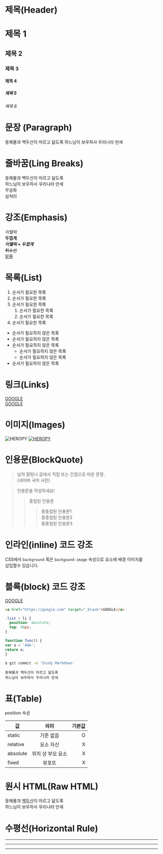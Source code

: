 # 제목(Header)

# 제목 1
## 제목 2
### 제목 3
#### 제목 4
##### 제목 5
###### 제목 6

# 문장 (Paragraph)

동해물과 백두산이 마르고 닮도록
하느님이 보우하사 우리나라 만세

# 줄바꿈(Ling Breaks)

동해물과 백두산이 마르고 닮도록  
하느님이 보우하사 우리나라 만세  
무궁화<br/>
삼처리

# 강조(Emphasis)

_이텔릭_  
**두껍게**  
**_이텔릭 + 두껍게_**  
~~취소선~~  
<u>밑줄</u>  

# 목록(List)

1. 순서가 필요한 목록
1. 순서가 필요한 목록
1. 순서가 필요한 목록
    1. 순서가 필요한 목록
    1. 순서가 필요한 목록
1. 순서가 필요한 목록


- 순서가 필요하지 않은 목록
- 순서가 필요하지 않은 목록
- 순서가 필요하지 않은 목록
    - 순서가 필요하지 않은 목록
    - 순서가 필요하지 않은 목록
- 순서가 필요하지 않은 목록


# 링크(Links)

<a  href="https://google.com" title="google로 이동">GOOGLE</a>  
[GOOGLE](https://google.com "google로 이동")


# 이미지(Images)

![HEROPY](https://heropy.blog/css/images/logo.png)
[![HEROPY](https://heropy.blog/css/images/logo.png)](https://heropy.blog/)


# 인용문(BlockQuote)

> 남의 말링나 글에서 직접 또는 간접으로 따온 문장.  
> (네이버 국어 사전)

> 인용문을 작성하세요!
>> 중첩된 인용문
>>> 중중첩된 인용문1  
>>> 중중첩된 인용문2  
>>> 중중첩된 인용문3


# 인라인(inline) 코드 강조

CSS에서 `background` 혹은 `backgound-image` 속성으로 요소에 배경 이미지를  
삽입할수 있습니다.


# 블록(block) 코드 강조 

<a href="https://google.com" target="_blank">GOOGLE</a>

```html
<a href="https://google.com" target="_blank">GOOGLE</a>
```
 
```css
.list > li {
  position: absolute;
  top: 40px;
}
```

```javascript 
function func() {
var a = 'AAA';
return a;
}
```

```bash
$ git commit -m 'Study Markdown'
```

```plaintext
동해물과 백두산이 마르고 닮도록
하느님이 보우하사 우리나라 만세
```

# 표(Table)

position 속성

값 | 의미 | 기본값
--|:--:|--:
static | 기준 없음 | O
relative | 요소 자신 | X
absolute | 위치 상 부모 요소 | X
fixed | 뷰포트 | X


# 원시 HTML(Raw HTML)

동해물과 <span style="text-decoration: underline;">백두산</span>이 마르고 닮도록<br/>
하느님이 보우하사 우리나라 만세

# 수평선(Horizontal Rule)

---

***
___
